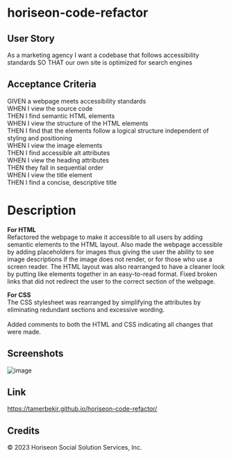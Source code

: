 # horiseon-code-refactor

## User Story
As a marketing agency
I want a codebase that follows accessibility standards
SO THAT our own site is optimized for search engines

## Acceptance Criteria
GIVEN a webpage meets accessibility standards
<br>
WHEN I view the source code
<br>
THEN I find semantic HTML elements
<br>
WHEN I view the structure of the HTML elements
<br>
THEN I find that the elements follow a logical structure independent of styling and positioning
<br>
WHEN I view the image elements
<br>
THEN I find accessible alt attributes
<br>
WHEN I view the heading attributes
<br>
THEN they fall in sequential order
<br>
WHEN I view the title element
<br>
THEN I find a concise, descriptive title
<br>

# Description 

**For HTML**
<br>
Refactored the webpage to make it accessible to all users by adding semantic elements to the HTML layout. Also made the webpage accessible by adding placeholders for images thus giving the user the ability to see image descriptions if the image does not render, or for those who use a screen reader. The HTML layout was also rearranged to have a cleaner look by putting like elements together in an easy-to-read format. Fixed broken links that did not redirect the user to the correct section of the webpage.

**For CSS**
<br>
The CSS stylesheet was rearranged by simplifying the attributes by eliminating redundant sections and excessive wording. 
<br>
<br>
Added comments to both the HTML and CSS indicating all changes that were made.

## Screenshots
![image](https://github.com/Tamerbekir/horiseon-code-refactor/assets/145858725/6f22af6e-d0d5-4a70-95a8-71d0cbdb6a17)

## Link
https://tamerbekir.github.io/horiseon-code-refactor/

## Credits
© 2023 Horiseon Social Solution Services, Inc.
